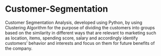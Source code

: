 # Customer-Segmentation
Customer Segmentation Analysis, developed using Python, by using Clustering Algorithm for the purpose of dividing the customers into groups based on the similarity in different ways that are relevant to marketing such as location, items, spending score, salary and accordingly identify customers’ behavior and interests and focus on them for future benefits of the company.
